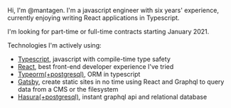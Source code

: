 Hi, I'm @mantagen. I'm a javascript engineer with six years' experience, currently enjoying writing React applications in Typescript.

I'm looking for part-time or full-time contracts starting January 2021.

Technologies I'm actively using:
 - [Typescript](https://www.typescriptlang.org), javascript with compile-time type safety
 - [React](https://reactjs.org), best front-end developer experience I've tried
 - [Typeorm(+postgresql)](https://typeorm.io), ORM in typescript
 - [Gatsby](https://www.gatsbyjs.com), create static sites in no time using React and Graphql to query data from a CMS or the filesystem
 - [Hasura(+postgresql)](https://hasura.io), instant graphql api and relational database
 

 
